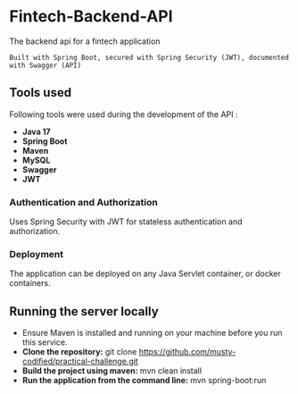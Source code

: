 # Fintech-Backend-API
The backend api for a fintech application


`Built with Spring Boot, secured with Spring Security (JWT), documented with Swagger (API)`

## Tools used ##
Following tools were used during the development of the API :
- **Java 17**
- **Spring Boot**
- **Maven**
- **MySQL**
- **Swagger** 
- **JWT**

### Authentication and Authorization
Uses Spring Security with JWT for stateless authentication and authorization.

### Deployment
The application can be deployed on any Java Servlet container, or docker containers.

## Running the server locally ##
*  Ensure Maven is installed and running on your machine before you run this service.
* **Clone the repository:** git clone https://github.com/musty-codified/practical-challenge.git
* **Build the project using maven:** mvn clean install
* **Run the application from the command line:** mvn spring-boot:run















